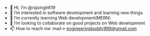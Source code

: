 - 👋 Hi, I’m @rajsingh619
- 👀 I’m interested in software development and learning new things 
- 🌱 I’m currently learning Web development(MERN)
- 💞️ I’m looking to collaborate on good projects on Web development
- 📫 How to reach me :mail-> engineeringbuddy999@gmail.com
<!---
rajsingh619/rajsingh619 is a ✨ special ✨ repository because its `README.md` (this file) appears on your GitHub profile.
You can click the Preview link to take a look at your changes.
--->
